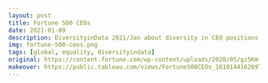 ```yaml
---
layout: post
title: Fortune 500 CEOs
date: 2021-01-09
description: DiversityinData 2021/Jan about diversity in CEO positions
img: fortune-500-ceos.png
tags: [global, equality, diversityindata]
original: https://content.fortune.com/wp-content/uploads/2020/05/gz5Km-number-of-female-ceos-in-the-fortune-500.png?w=1024
makeover: https://public.tableau.com/views/Fortune500CEOs_16101441626970/Fortune500CEOs?:language=en-GB&:display_count=y&publish=yes&:origin=viz_share_link
---
```

